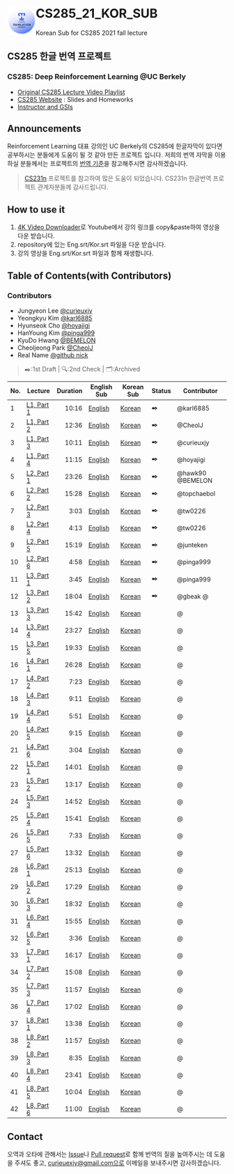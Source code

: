 
# CS285_21_KOR_SUB <img align="left" width="13%" height="13%" src="./logo.png">

Korean Sub for CS285 2021 fall lecture

## CS285 한글 번역 프로젝트
### CS285: Deep Reinforcement Learning @UC Berkely
- [Original CS285 Lecture Video Playlist](https://youtube.com/playlist?list=PL_iWQOsE6TfXxKgI1GgyV1B_Xa0DxE5eH)
- [CS285 Website](http://rail.eecs.berkeley.edu/deeprlcourse/) : Slides and Homeworks
- [Instructor and GSIs](http://rail.eecs.berkeley.edu/deeprlcourse/staff/)

## Announcements
Reinforcement Learning 대표 강의인 UC Berkely의 CS285에 한글자막이 있다면 공부하시는 분들에게 도움이 될 것 같아 만든 프로젝트 입니다. 저희의 번역 자막을 이용하실 분들께서는 프로젝트의 [번역 기준](./term.md)을 참고해주시면 감사하겠습니다.

> [CS231n](https://github.com/visionNoob/CS231N_17_KOR_SUB) 프로젝트를 참고하여 많은 도움이 되었습니다. CS231n 한글번역 프로젝트 관계자분들께 감사드립니다.

## How to use it
1. [4K Video Downloader](https://www.4kdownload.com/downloads)로 Youtube에서 강의 링크를 copy&paste하여 영상을 다운 받습니다.
2. repository에 있는 Eng.srt/Kor.srt 파일을 다운 받습니다.
3. 강의 영상을 Eng.srt/Kor.srt 파일과 함께 재생합니다.

## Table of Contents(with Contributors)

### Contributors
- Jungyeon Lee [@curieuxjy](https://github.com/curieuxjy)
- Yeongkyu Kim [@karl6885](https://github.com/karl6885) 
- Hyunseok Cho [@hoyajigi](https://github.com/hoyajigi) 
- HanYoung Kim [@pinga999](https://github.com/pinga999) 
- KyuDo Hwang [@BEMELON](https://github.com/BEMELON)
- Cheoljeong Park [@CheolJ](https://github.com/CheolJ)
- Real Name [@github nick](https://github.com/github_address)

> ✒️:1st Draft | 🔍:2nd Check | 🗂:Archived

|No.|Lecture|Duration|English Sub|Korean Sub|Status|Contributor|
|--|--------|-------:|-----------|----------|------|-----------|
| 1|[L1, Part 1](https://youtu.be/JHrlF10v2Og)|10:16|[English](https://github.com/CS285-KOR-SUB/CS285_21_KOR_SUB/blob/main/English_srt/CS%20285%20Lecture%201%2C%20Part%201.srt)|[Korean]()|✒️|@karl6885|
| 2|[L1, Part 2](https://youtu.be/IoF7D0qec0I)|12:36|[English](https://github.com/CS285-KOR-SUB/CS285_21_KOR_SUB/blob/main/English_srt/CS%20285%20Lecture%201%2C%20Part%202.srt)|[Korean]()|✒️|@CheolJ|
| 3|[L1, Part 3](https://youtu.be/BYoKE9yRy8g)|10:11|[English](https://github.com/CS285-KOR-SUB/CS285_21_KOR_SUB/blob/main/English_srt/CS%20285%20Lecture%201%2C%20Part%203.srt)|[Korean](https://github.com/CS285-KOR-SUB/CS285_21_KOR_SUB/blob/main/Korean_srt/CS%20285%20Lecture%201%2C%20Part%203.ko.srt)|✒️|@curieuxjy|
| 4|[L1, Part 4](https://youtu.be/xRmBEnI55es)|11:15|[English](https://github.com/CS285-KOR-SUB/CS285_21_KOR_SUB/blob/main/English_srt/CS%20285%20Lecture%201%2C%20Part%204.srt)|[Korean](https://github.com/CS285-KOR-SUB/CS285_21_KOR_SUB/blob/main/Korean_srt/CS%20285%20Lecture%201%2C%20Part%204.ko.srt)|✒️|@hoyajigi|
| 5|[L2, Part 1](https://youtu.be/HUzyjOsd2PA)|23:26|[English]()|[Korean]()|✒️|@hawk90 @BEMELON|
| 6|[L2, Part 2](https://youtu.be/988gLurg01U)|15:28|[English]()|[Korean]()|✒️|@topchaebol|
| 7|[L2, Part 3](https://youtu.be/H_z7vxGhsQk)| 3:03|[English](https://github.com/CS285-KOR-SUB/CS285_21_KOR_SUB/blob/main/English_srt/CS%20285%20Lecture%202%2C%20Part%203.srt)|[Korean](https://github.com/CS285-KOR-SUB/CS285_21_KOR_SUB/blob/main/Korean_srt/CS%20285%20Lecture%202%2C%20Part%203.ko.srt.srt)|✒️|@tw0226|
| 8|[L2, Part 4](https://youtu.be/ajAaM5FMRz4)| 4:13|[English](https://github.com/CS285-KOR-SUB/CS285_21_KOR_SUB/blob/main/English_srt/CS%20285%20Lecture%202%2C%20Part%204.srt)|[Korean]()|✒️|@tw0226|
| 9|[L2, Part 5](https://youtu.be/e2PpdPC34kI)|15:19|[English](https://github.com/CS285-KOR-SUB/CS285_21_KOR_SUB/blob/main/English_srt/CS%20285%20Lecture%202%2C%20Part%205.srt)|[Korean]()|✒️|@junteken|
|10|[L2, Part 6](https://youtu.be/nM9f-5oQ86Y)| 4:58|[English](https://github.com/CS285-KOR-SUB/CS285_21_KOR_SUB/blob/main/English_srt/CS%20285%20Lecture%202%2C%20Part%206.srt)|[Korean]()|✒️|@pinga999|
|11|[L3, Part 1](https://youtu.be/AOypIa_8RXg)| 3:45|[English](https://github.com/CS285-KOR-SUB/CS285_21_KOR_SUB/blob/main/English_srt/CS%20285%20Lecture%203%2C%20Part%201.srt)|[Korean]()|✒️|@pinga999|
|12|[L3, Part 2](https://youtu.be/kPa6hU9prg4)|18:04|[English]()|[Korean]()|✒️|@gbeak @|
|13|[L3, Part 3](https://youtu.be/ubSsUJbLkwM)|15:42|[English]()|[Korean]()||@|
|14|[L3, Part 4](https://youtu.be/dsNtkT7LF8M)|23:27|[English]()|[Korean]()||@|
|15|[L3, Part 5](https://youtu.be/Px3dQiv6R7E)|19:33|[English]()|[Korean]()||@|
|16|[L4, Part 1](https://youtu.be/jds0Wh9jTvE)|26:28|[English]()|[Korean]()||@|
|17|[L4, Part 2](https://youtu.be/Cip5UeGrCEE)| 7:23|[English]()|[Korean]()||@|
|18|[L4, Part 3](https://youtu.be/Pua9zO_YmKA)| 9:11|[English]()|[Korean]()||@|
|19|[L4, Part 4](https://youtu.be/eG9-F4r5k70)| 5:51|[English]()|[Korean]()||@|
|20|[L4, Part 5](https://youtu.be/dFqoGAyofUQ)| 9:15|[English]()|[Korean]()||@|
|21|[L4, Part 6](https://youtu.be/hfj9mS3nTLU)| 3:04|[English]()|[Korean]()||@|
|22|[L5, Part 1](https://youtu.be/GKoKNYaBvM0)|14:01|[English]()|[Korean]()||@|
|23|[L5, Part 2](https://youtu.be/VSPYKXm_hMA)|13:17|[English]()|[Korean]()||@|
|24|[L5, Part 3](https://youtu.be/VgdSubQN35g)|14:52|[English]()|[Korean]()||@|
|25|[L5, Part 4](https://youtu.be/KZd508qGFt0)|15:41|[English]()|[Korean]()||@|
|26|[L5, Part 5](https://youtu.be/QRLDAQbWc78)| 7:33|[English]()|[Korean]()||@|
|27|[L5, Part 6](https://youtu.be/PEzuojy8lVo)|13:32|[English]()|[Korean]()||@|
|28|[L6, Part 1](https://youtu.be/wr00ef_TY6Q)|25:13|[English]()|[Korean]()||@|
|29|[L6, Part 2](https://youtu.be/KVHtuwVhULA)|17:29|[English]()|[Korean]()||@|
|30|[L6, Part 3](https://youtu.be/7C2DSdXX-kQ)|18:32|[English]()|[Korean]()||@|
|31|[L6, Part 4](https://youtu.be/quRjnkj-MA0)|15:55|[English]()|[Korean]()||@|
|32|[L6, Part 5](https://youtu.be/A99gFMZPw7w)| 3:36|[English]()|[Korean]()||@|
|33|[L7, Part 1](https://youtu.be/pP_67mTJbGw)|16:17|[English]()|[Korean]()||@|
|34|[L7, Part 2](https://youtu.be/QUbuBEY12u0)|15:08|[English]()|[Korean]()||@|
|35|[L7, Part 3](https://youtu.be/Mz7XweEMCVI)|11:57|[English]()|[Korean]()||@|
|36|[L7, Part 4](https://youtu.be/9bOurz4aCbA)|17:02|[English]()|[Korean]()||@|
|37|[L8, Part 1](https://youtu.be/7-D8RL3D6CI)|13:38|[English]()|[Korean]()||@|
|38|[L8, Part 2](https://youtu.be/lqC9w532erw)|11:57|[English]()|[Korean]()||@|
|39|[L8, Part 3](https://youtu.be/oKfUMzfpAw0)| 8:35|[English]()|[Korean]()||@|
|40|[L8, Part 4](https://youtu.be/oMUSn1eRm7A)|23:41|[English]()|[Korean]()||@|
|41|[L8, Part 5](https://youtu.be/Q-Qwjz8Zmh0)|10:04|[English]()|[Korean]()||@|
|42|[L8, Part 6](https://youtu.be/cmGSnu-PIwU)|11:00|[English]()|[Korean]()||@|

## Contact
오역과 오타에 관해서는 [Issue](https://github.com/CS285-KOR-SUB/CS285_21_KOR_SUB/issues)나 [Pull request](https://github.com/CS285-KOR-SUB/CS285_21_KOR_SUB/pulls)로 함께 번역의 질을 높여주시는 데 도움을 주셔도 좋고, curieuexjy@gmail.com으로 이메일을 보내주시면 감사하겠습니다.
